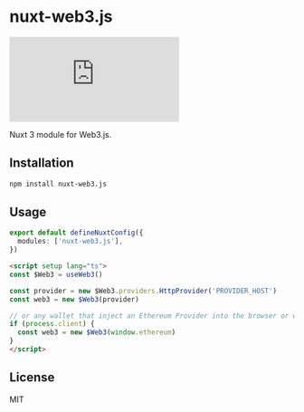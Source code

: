 # nuxt-web3.js

[![Version](https://img.shields.io/npm/v/nuxt-web3.js?style=flat&colorA=000000&colorB=000000)](https://www.npmjs.com/package/nuxt-web3.js)

Nuxt 3 module for Web3.js.

## Installation

```bash
npm install nuxt-web3.js
```

## Usage

```ts
export default defineNuxtConfig({
  modules: ['nuxt-web3.js'],
})
```

```html
<script setup lang="ts">
const $Web3 = useWeb3()

const provider = new $Web3.providers.HttpProvider('PROVIDER_HOST')
const web3 = new $Web3(provider)

// or any wallet that inject an Ethereum Provider into the browser or window
if (process.client) {
  const web3 = new $Web3(window.ethereum)
}
</script>
```

## License

MIT
